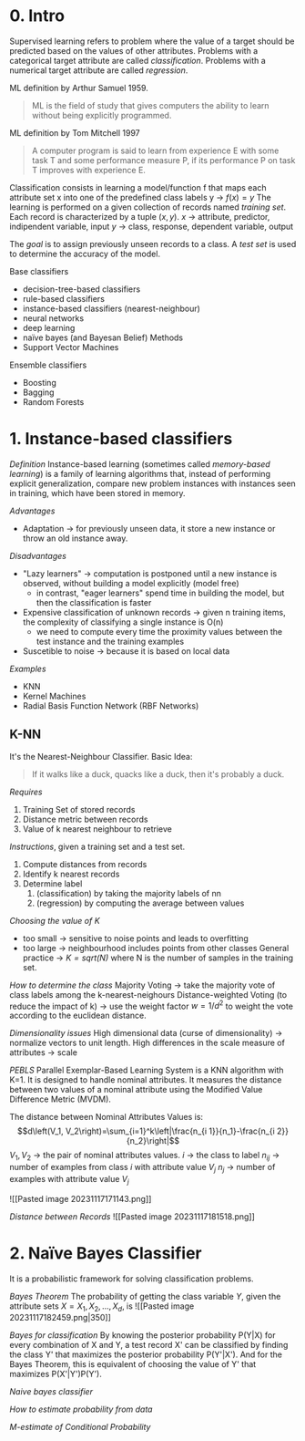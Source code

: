 # 0. Intro
Supervised learning refers to problem where the value of a target should be predicted based on the values of other attributes.
Problems with a categorical target attribute are called *classification*.
Problems with a numerical target attribute are called *regression*.

ML definition by Arthur Samuel 1959.
> ML is the field of study that gives computers the ability to learn without being explicitly programmed.

ML definition by Tom Mitchell 1997
> A computer program is said 
> to learn from experience E 
> with some task T
> and some performance measure P,
> if its performance P on task T improves with experience E.

Classification consists in learning a model/function f that maps each attribute set x into one of the predefined class labels y -> $f(x) = y$
The learning is performed on a given collection of records named *training set*.
Each record is characterized by a tuple $(x,y)$.
$x$ -> attribute, predictor, indipendent variable, input
$y$ -> class, response, dependent variable, output

The *goal* is to assign previously unseen records to a class.
A *test set* is used to determine the accuracy of the model.

Base classifiers
- decision-tree-based classifiers
- rule-based classifiers
- instance-based classifiers (nearest-neighbour)
- neural networks
- deep learning
- naïve bayes (and Bayesan Belief) Methods
- Support Vector Machines

Ensemble classifiers
- Boosting
- Bagging
- Random Forests

# 1. Instance-based classifiers
*Definition*
Instance-based learning (sometimes called *memory-based learning*) is a family of learning algorithms that, instead of performing explicit generalization, compare new problem instances with instances seen in training, which have been stored in memory.

*Advantages*
- Adaptation -> for previously unseen data, it store a new instance or throw an old instance away.

*Disadvantages*
- "Lazy learners" -> computation is postponed until a new instance is observed, without building a model explicitly (model free)
	- in contrast, "eager learners" spend time in building the model, but then the classification is faster
- Expensive classification of unknown records -> given n training items, the complexity of classifying a single instance is O(n)
	- we need to compute every time the proximity values between the test instance and the training examples
- Suscetible to noise -> because it is based on local data

*Examples*
- KNN
- Kernel Machines
- Radial Basis Function Network (RBF Networks)

## K-NN
It's the Nearest-Neighbour Classifier.
Basic Idea:
> If it walks like a duck, quacks like a duck, then it's probably a duck.

*Requires*
1. Training Set of stored records
2. Distance metric between records
3. Value of k nearest neighbour to retrieve

*Instructions*, given a training set and a test set.
1. Compute distances from records
2. Identify k nearest records
3. Determine label
	1. (classification) by taking the majority labels of nn
	2. (regression) by computing the average between values

*Choosing the value of K*
- too small -> sensitive to noise points and leads to overfitting
- too large -> neighbourhood includes points from other classes
General practice ->  *$K=sqrt(N)$* where N is the number of samples in the training set.

*How to determine the class*
Majority Voting
-> take the majority vote of class labels among the k-nearest-neighours
Distance-weighted Voting (to reduce the impact of k)
-> use the weight factor $w=1/d^2$ to weight the vote according to the euclidean distance.

*Dimensionality issues*
High dimensional data (curse of dimensionality) -> normalize vectors to unit length.
High differences in the scale measure of attributes -> scale

*PEBLS*
Parallel Exemplar-Based Learning System is a KNN algorithm with K=1.
It is designed to handle nominal attributes.
It measures the distance between two values of a nominal attribute using the Modified Value Difference Metric (MVDM).

The distance between Nominal Attributes Values is: $$d\left(V_1, V_2\right)=\sum_{i=1}^k\left|\frac{n_{i 1}}{n_1}-\frac{n_{i 2}}{n_2}\right|$$$V_1,V_2$ -> the pair of nominal attributes values.
$i$ -> the class to label 
$n_{ij}$ -> number of examples from class $i$ with attribute value $V_j$
$n_j$ -> number of examples with attribute value $V_j$

![[Pasted image 20231117171143.png]]

*Distance between Records*
![[Pasted image 20231117181518.png]]


# 2. Naïve Bayes Classifier
It is a probabilistic framework for solving classification problems.

*Bayes Theorem*
The probability of getting the class variable $Y$,
given the attribute sets $X={X_1,X_2,...,X_d}$, is
![[Pasted image 20231117182459.png|350]]

*Bayes for classification*
By knowing the posterior probability P(Y|X) for every combination of X and Y, a test record X' can be classified by finding the class Y' that maximizes the posterior probability P(Y'|X').
And for the Bayes Theorem, this is equivalent of choosing the value of Y' that maximizes P(X'|Y')P(Y').

*Naive bayes classifier*


*How to estimate probability from data*


*M-estimate of Conditional Probability*









